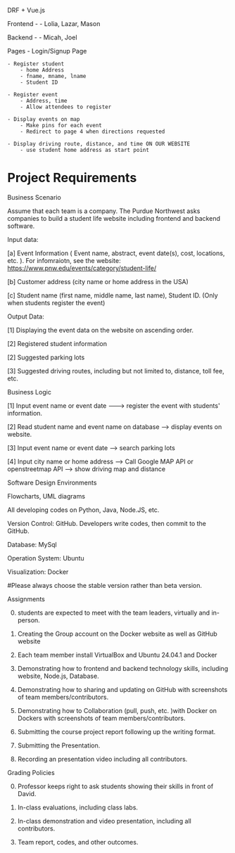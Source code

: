 DRF + Vue.js

Frontend - 
    - Lolia, Lazar, Mason

Backend - 
    - Micah, Joel



Pages
    - Login/Signup Page
        
    - Register student
        - home Address
        - fname, mname, lname
        - Student ID
    
    - Register event
        - Address, time
        - Allow attendees to register

    - Display events on map
        - Make pins for each event
        - Redirect to page 4 when directions requested
    
    - Display driving route, distance, and time ON OUR WEBSITE
        - use student home address as start point


# Project Requirements

Business Scenario

Assume that each team is a company. The Purdue Northwest asks companies to build a student life website including frontend and backend software.

Input data:

[a] Event Information ( Event name, abstract, event date(s), cost, locations, etc. ). For infomraiotn, see the website: https://www.pnw.edu/events/category/student-life/

[b] Customer address (city name or home address in the USA)

[c] Student name (first name, middle name, last name), Student ID. (Only when students register the event)

Output Data:

[1] Displaying the event data on the website on ascending order.

[2] Registered student information

[2] Suggested parking lots

[3] Suggested driving routes, including but not limited to, distance, toll fee, etc.

Business Logic

[1] Input event name or event date ---> register the event with students' information.

[2] Read student name and event name on database --> display events on website.

[3] Input event name or event date --> search parking lots

[4] Input city name or home address --> Call Google MAP API or openstreetmap API --> show driving map and distance

Software Design Environments

Flowcharts, UML diagrams

All developing codes on Python, Java, Node.JS, etc.

Version Control: GitHub. Developers write codes, then commit to the GitHub. 

Database: MySql 

Operation System: Ubuntu

Visualization: Docker

#Please always choose the stable version rather than beta version.

Assignments 

0) students are expected to meet with the team leaders, virtually and in-person.

1) Creating the Group account on the Docker website as well as GitHub website

2) Each team member install VirtualBox and Ubuntu 24.04.1 and Docker

3) Demonstrating how to frontend and backend technology skills, including website, Node.js, Database.

4) Demonstrating how to sharing and updating on GitHub with screenshots of team members/contributors. 

5) Demonstrating how to Collaboration (pull, push, etc. )with Docker on Dockers with screenshots of team members/contributors.

6) Submitting the course project report following up the writing format.

7) Submitting the Presentation.

8) Recording an presentation video including all contributors.

Grading Policies

0) Professor keeps right to ask students showing their skills in front of David.

1) In-class evaluations, including class labs.

2) In-class demonstration and video presentation, including all contributors.

3) Team report, codes, and other outcomes.